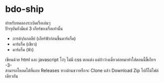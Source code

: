 # bdo-ship
ทำหรับทดลองระเบิดเรือเล่นๆ <br>
ปัจจุบันยังมีแค่ 3 เกียร์ของเรือเท่านั้น <br>
- การค้า/แกลลีย์ (เกียร์ฟ้าก่อนขึ้นคาร์แร็ค)<br>
- คาร์แร็ค (เขียว)<br>
- คาร์แร็ค (ฟ้า)

เขียนด้วย html และ javascript โง่ๆ ไม่มี css ตกแต่ง แต่ถ้าว่างเดี๋ยวค่อยมาทำใส่ตอนนี้ขี้เกียจ -3-<br>
สามารถโหลดได้ที่แถบ Releases ทางด้านขวาหรือจะ Clone แล้ว Download Zip ไปก็ได้ไฟล์เดียวกัน
